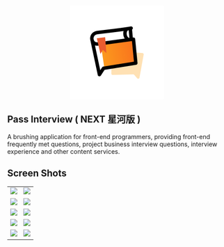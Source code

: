 <p align="center">
  <img src="./logo.png" align="center" />
</p>

## Pass Interview ( NEXT 星河版 )

A brushing application for front-end programmers, providing front-end frequently met questions, project business
interview questions, interview experience and other content services.

## Screen Shots

|                                    |                                    |
|------------------------------------|------------------------------------|
| <img src="./01.png" width="375" /> | <img src="./02.png" width="375" /> |
| <img src="./03.png" width="375" /> | <img src="./04.png" width="375" /> |
| <img src="./05.png" width="375" /> | <img src="./06.png" width="375" /> |
| <img src="./07.png" width="375" /> | <img src="./08.png" width="375" /> |
| <img src="./09.png" width="375" /> | <img src="./10.png" width="375" /> |

